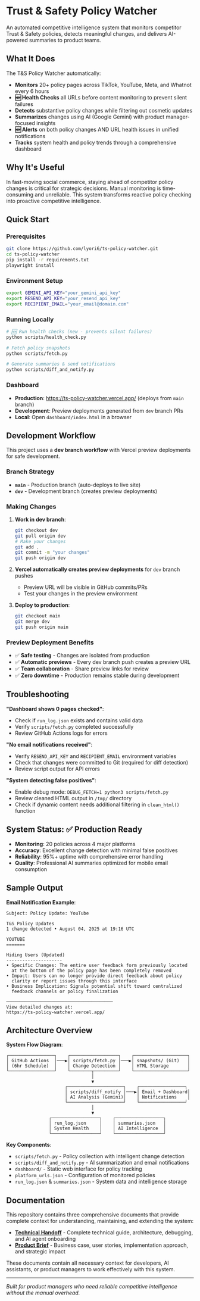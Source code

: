 # Trust & Safety Policy Watcher

An automated competitive intelligence system that monitors competitor Trust & Safety policies, detects meaningful changes, and delivers AI-powered summaries to product teams.

## What It Does

The T&S Policy Watcher automatically:
- **Monitors** 20+ policy pages across TikTok, YouTube, Meta, and Whatnot every 6 hours
- **🆕 Health Checks** all URLs before content monitoring to prevent silent failures  
- **Detects** substantive policy changes while filtering out cosmetic updates  
- **Summarizes** changes using AI (Google Gemini) with product manager-focused insights
- **🆕 Alerts** on both policy changes AND URL health issues in unified notifications
- **Tracks** system health and policy trends through a comprehensive dashboard

## Why It's Useful

In fast-moving social commerce, staying ahead of competitor policy changes is critical for strategic decisions. Manual monitoring is time-consuming and unreliable. This system transforms reactive policy checking into proactive competitive intelligence.

## Quick Start

### Prerequisites
```bash
git clone https://github.com/lyori6/ts-policy-watcher.git
cd ts-policy-watcher
pip install -r requirements.txt
playwright install
```

### Environment Setup
```bash
export GEMINI_API_KEY="your_gemini_api_key"
export RESEND_API_KEY="your_resend_api_key" 
export RECIPIENT_EMAIL="your_email@domain.com"
```

### Running Locally
```bash
# 🆕 Run health checks (new - prevents silent failures)
python scripts/health_check.py

# Fetch policy snapshots
python scripts/fetch.py

# Generate summaries & send notifications  
python scripts/diff_and_notify.py
```

### Dashboard
- **Production**: https://ts-policy-watcher.vercel.app/ (deploys from `main` branch)
- **Development**: Preview deployments generated from `dev` branch PRs
- **Local**: Open `dashboard/index.html` in a browser

## Development Workflow

This project uses a **dev branch workflow** with Vercel preview deployments for safe development.

### Branch Strategy
- **`main`** - Production branch (auto-deploys to live site)
- **`dev`** - Development branch (creates preview deployments)

### Making Changes
1. **Work in dev branch**:
   ```bash
   git checkout dev
   git pull origin dev
   # Make your changes
   git add .
   git commit -m "your changes"
   git push origin dev
   ```

2. **Vercel automatically creates preview deployments** for `dev` branch pushes
   - Preview URL will be visible in GitHub commits/PRs
   - Test your changes in the preview environment

3. **Deploy to production**:
   ```bash
   git checkout main
   git merge dev
   git push origin main
   ```

### Preview Deployment Benefits
- ✅ **Safe testing** - Changes are isolated from production
- ✅ **Automatic previews** - Every dev branch push creates a preview URL
- ✅ **Team collaboration** - Share preview links for review
- ✅ **Zero downtime** - Production remains stable during development

## Troubleshooting

**"Dashboard shows 0 pages checked"**:
- Check if `run_log.json` exists and contains valid data
- Verify `scripts/fetch.py` completed successfully
- Review GitHub Actions logs for errors

**"No email notifications received"**:
- Verify `RESEND_API_KEY` and `RECIPIENT_EMAIL` environment variables
- Check that changes were committed to Git (required for diff detection)
- Review script output for API errors

**"System detecting false positives"**:
- Enable debug mode: `DEBUG_FETCH=1 python3 scripts/fetch.py`
- Review cleaned HTML output in `/tmp/` directory
- Check if dynamic content needs additional filtering in `clean_html()` function

## System Status: ✅ Production Ready

- **Monitoring**: 20 policies across 4 major platforms
- **Accuracy**: Excellent change detection with minimal false positives
- **Reliability**: 95%+ uptime with comprehensive error handling
- **Quality**: Professional AI summaries optimized for mobile email consumption

## Sample Output

**Email Notification Example**:
```
Subject: Policy Update: YouTube

T&S Policy Updates
1 change detected • August 04, 2025 at 19:16 UTC

YOUTUBE
=======

Hiding Users (Updated)
---------------------
• Specific Changes: The entire user feedback form previously located 
  at the bottom of the policy page has been completely removed
• Impact: Users can no longer provide direct feedback about policy 
  clarity or report issues through this interface
• Business Implication: Signals potential shift toward centralized 
  feedback channels or policy finalization

────────────────────────────────────────
View detailed changes at:
https://ts-policy-watcher.vercel.app/
```

## Architecture Overview

**System Flow Diagram**:
```
┌─────────────────┐    ┌──────────────────┐    ┌────────────────────┐
│ GitHub Actions  │───▶│ scripts/fetch.py │───▶│ snapshots/ (Git)   │
│ (6hr Schedule)  │    │ Change Detection │    │ HTML Storage       │
└─────────────────┘    └────────┬─────────┘    └────────────────────┘
                                │
                                ▼
                      ┌─────────────────────┐    ┌─────────────────┐
                      │ scripts/diff_notify │───▶│ Email + Dashboard│
                      │ AI Analysis (Gemini)│    │ Notifications    │
                      └─────────────────────┘    └─────────────────┘
                                │
                                ▼
                ┌──────────────────┐    ┌──────────────────┐
                │ run_log.json     │    │ summaries.json   │
                │ System Health    │    │ AI Intelligence  │
                └──────────────────┘    └──────────────────┘
```

**Key Components**:
- `scripts/fetch.py` - Policy collection with intelligent change detection
- `scripts/diff_and_notify.py` - AI summarization and email notifications  
- `dashboard/` - Static web interface for policy tracking
- `platform_urls.json` - Configuration of monitored policies
- `run_log.json` & `summaries.json` - System data and intelligence storage

## Documentation

This repository contains three comprehensive documents that provide complete context for understanding, maintaining, and extending the system:

- **[Technical Handoff](TECHNICAL_HANDOFF.md)** - Complete technical guide, architecture, debugging, and AI agent onboarding
- **[Product Brief](PRODUCT_BRIEF.md)** - Business case, user stories, implementation approach, and strategic impact

These documents contain all necessary context for developers, AI assistants, or product managers to work effectively with this system.

---

*Built for product managers who need reliable competitive intelligence without the manual overhead.*